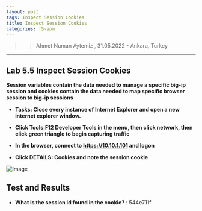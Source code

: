 ```yaml
---
layout: post
tags: Inspect Session Cookies
title: Inspect Session Cookies
categories: f5-apm
---
```


>> Ahmet Numan Aytemiz , 31.05.2022 - Ankara, Turkey

---

## Lab 5.5 Inspect Session Cookies

**Session variables contain the data needed to manage a specific big-ip session and cookies contain the data needed to map specific browser session to big-ip sessions**

- **Tasks: Close every instance of Internet Explorer and open a new internet explorer window.**

- **Click Tools:F12 Developer Tools in the menu, then click network, then click green triangle to begin capturing traffic**

- **In the browser, connect to https://10.10.1.101 and logon**

- **Click DETAILS: Cookies and note the session cookie**

![Image](/img/displaycokkie.png)

## Test and Results 

- **What is the session id found in the cookie?** : 544e711f

